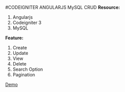 
#CODEIGNITER ANGULARJS MySQL CRUD
<b>Resource:</b> 
1. Angularjs
2. Codeigniter 3
3. MySQL
 


<b>Feature:</b> 
1. Create 
2. Update 
3. View 
4. Delete
5. Search Option
6. Pagination

<a  href="http://dev.codeenable.com/angularjs-ci-mysql-crud-demo/" target="_blank" >Demo</a>

